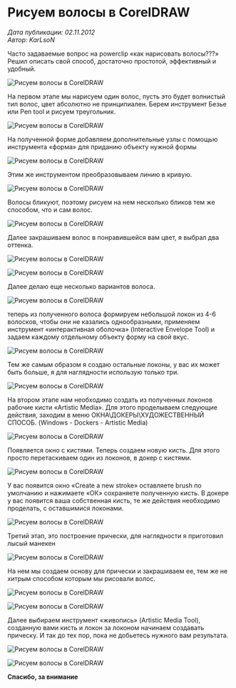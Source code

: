# Рисуем волосы в CorelDRAW

_Дата публикации: 02.11.2012  
Автор: KarLsoN_

Часто задаваемые вопрос на powerclip «как нарисовать волосы???» Решил описать свой способ, достаточно простотой, эффективный и удобный.

![Рисуем волосы в CorelDRAW](1.jpg)

На первом этапе мы нарисуем один волос, пусть это будет волнистый тип волос, цвет абсолютно не принципиален. Берем инструмент Безье или Pen tool и рисуем треугольник.

![Рисуем волосы в CorelDRAW](2.jpg)

На полученной форме добавляем дополнительные узлы с помощью инструмента «форма» для приданию объекту нужной формы

![Рисуем волосы в CorelDRAW](3.jpg)

Этим же инструментом преобразовываем линию в кривую.

![Рисуем волосы в CorelDRAW](4.jpg)

Волосы бликуют, поэтому рисуем на нем несколько бликов тем же способом, что и сам волос.

![Рисуем волосы в CorelDRAW](5.jpg)

Далее закрашиваем волос в понравившейся вам цвет, я выбрал два оттенка.

![Рисуем волосы в CorelDRAW](6.jpg)

![Рисуем волосы в CorelDRAW](7.jpg)

Далее делаю еще несколько вариантов волоса.

![Рисуем волосы в CorelDRAW](8.jpg)

теперь из полученного волоса формируем небольшой локон из 4-6 волосков, чтобы они не казались однообразными, применяем инструмент «интерактивная оболочка» (Interactive Envelope Tool) и задаем каждому отдельному объекту форму на свой вкус.

![Рисуем волосы в CorelDRAW](9.jpg)

Тем же самым образом я создаю остальные локоны, у вас их может быть больше, я для наглядности использую только три.

![Рисуем волосы в CorelDRAW](10.jpg)

На втором этапе нам необходимо создать из полученных локонов рабочие кисти «Artistic Media». Для этого проделываем следующие действия, заходим в меню ОКНА\ДОКЕРЫ\ХУДОЖЕСТВЕННЫЙ СПОСОБ. (Windows - Dockers - Artistic Media)

![Рисуем волосы в CorelDRAW](11.jpg)

Появляется окно с кистями. Теперь создаем новую кисть. Для этого просто перетаскиваем один из локонов, в докер с кистями.

![Рисуем волосы в CorelDRAW](12.jpg)

У вас появится окно «Create a new stroke» оставляете brush по умолчанию и нажимаете «ОК» сохраняете полученную кисть. В докере у вас появится ваша собственная кисть, те же действия необходимо проделать, с оставшимися локонами.

![Рисуем волосы в CorelDRAW](13.jpg)

Третий этап, это построение прически, для наглядности я приготовил лысый манекен

![Рисуем волосы в CorelDRAW](14.jpg)

На нем мы создаем основу для прически и закрашиваем ее, тем же не хитрым способом которым мы рисовали волос.

![Рисуем волосы в CorelDRAW](15.jpg)

![Рисуем волосы в CorelDRAW](16.jpg)

Далее выбираем инструмент «живопись» (Artistic Media Tool), созданную вами кисть и локон за локоном начинаем создавать прическу. И так до тех пор, пока не добьетесь нужного вам результата.

![Рисуем волосы в CorelDRAW](17.jpg)

![Рисуем волосы в CorelDRAW](18.jpg)

**Спасибо, за внимание**